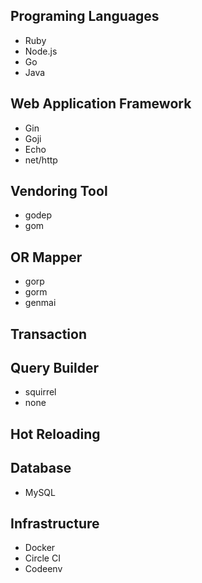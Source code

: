 ## Programing Languages

- Ruby
- Node.js
- Go
- Java

## Web Application Framework

- Gin
- Goji
- Echo
- net/http

## Vendoring Tool

- godep
- gom

## OR Mapper

- gorp
- gorm
- genmai

## Transaction

## Query Builder

- squirrel
- none

## Hot Reloading

## Database

- MySQL

## Infrastructure

- Docker
- Circle CI
- Codeenv
